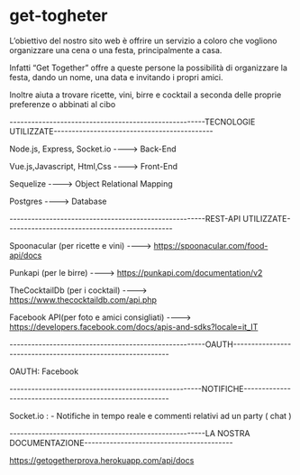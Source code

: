 # get-togheter

L’obiettivo del nostro sito web è offrire un servizio a coloro che 
vogliono organizzare una cena o una festa, principalmente a casa.

Infatti “Get Together” offre a queste persone la possibilità di organizzare la festa, dando un nome, una data e invitando i propri amici.

Inoltre aiuta a trovare ricette, vini, birre e cocktail a seconda delle proprie preferenze o abbinati al cibo


------------------------------------------------------TECNOLOGIE UTILIZZATE--------------------------------------------

Node.js, Express, Socket.io   ---->   Back-End

Vue.js,Javascript, Html,Css   ---->   Front-End

Sequelize                     ---->   Object Relational Mapping

Postgres                      ---->   Database



------------------------------------------------------REST-API UTILIZZATE----------------------------------------------

Spoonacular (per ricette e vini)            ----> https://spoonacular.com/food-api/docs

Punkapi (per le birre)                      ----> https://punkapi.com/documentation/v2

TheCocktailDb (per i cocktail)              ----> https://www.thecocktaildb.com/api.php

Facebook API(per foto e amici consigliati)  ----> https://developers.facebook.com/docs/apis-and-sdks?locale=it_IT

------------------------------------------------------OAUTH------------------------------------------------------------

OAUTH:   Facebook

-----------------------------------------------------NOTIFICHE---------------------------------------------------------

Socket.io : - Notifiche in tempo reale e commenti relativi ad un party ( chat )

------------------------------------------------------LA NOSTRA DOCUMENTAZIONE-----------------------------------------

https://getogetherprova.herokuapp.com/api/docs




